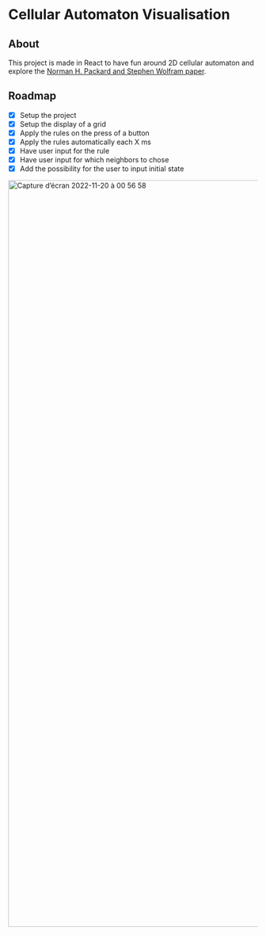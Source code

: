 # Cellular Automaton Visualisation

## About

This project is made in React to have fun around 2D cellular automaton and explore the [Norman H. Packard and Stephen Wolfram paper](http://brainmaps.org/pdf/ca3.pdf).

## Roadmap

- [x] Setup the project
- [x] Setup the display of a grid
- [x] Apply the rules on the press of a button
- [x] Apply the rules automatically each X ms
- [x] Have user input for the rule
- [x] Have user input for which neighbors to chose 
- [x] Add the possibility for the user to input initial state

<img width="1509" alt="Capture d’écran 2022-11-20 à 00 56 58" src="https://user-images.githubusercontent.com/63306573/202876204-e1c07785-cb72-4ec3-8901-05a4af097adf.png">
